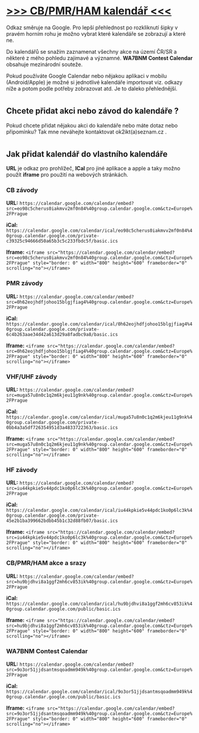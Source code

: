 # [>>> CB/PMR/HAM kalendář <<<](https://calendar.google.com/calendar/embed?src=hu9bjdhvi8a1ggf2mh6cv853ik%40group.calendar.google.com&src=iu44kpkie5v44pdc1ko0p6lc3k%40group.calendar.google.com&src=muga57u8n0c1q2m6kjeu11g9nk%40group.calendar.google.com&src=0h62eojhdfjohoo15blgjfiag4%40group.calendar.google.com&src=eo98c5cherus0iakmvv2mf0n84%40group.calendar.google.com&src=9o3or51jjdsantmsqoadmm949k%40group.calendar.google.com&ctz=Europe%2FPrague)

Odkaz směruje na Google. Pro lepší přehlednost po rozkliknutí šipky v pravém horním rohu je možno vybrat které kalendáře se zobrazují a které ne.

Do kalendářů se snažím zaznamenat všechny akce na území ČR/SR a některé z mého pohledu zajimavé a významné. **WA7BNM Contest Calendar** obsahuje mezinárodní souteže.

Pokud používáte Google Calendar nebo nějakou aplikaci v mobilu (Android/Apple) je možné si jednotlivé kalendáře importovat viz. odkazy níže a potom podle potřeby zobrazovat atd. Je to daleko přehlednější.
#

## Chcete přidat akci nebo závod do kalendáře ?
Pokud chcete přidat nějakou akci do kalendáře nebo máte dotaz nebo připomínku? Tak mne neváhejte kontaktovat ok2ikt(a)seznam.cz .

#

##  Jak přidat kalendář do vlastního kalendáře

**URL** je odkaz pro prohlížeč, **ICal** pro jiné aplikace a apple a taky možno použít **iframe** pro použití na webových stránkách.

### CB závody
**URL:** ```https://calendar.google.com/calendar/embed?src=eo98c5cherus0iakmvv2mf0n84%40group.calendar.google.com&ctz=Europe%2FPrague```

**iCal:** ```https://calendar.google.com/calendar/ical/eo98c5cherus0iakmvv2mf0n84%40group.calendar.google.com/private-c39325c94666d50a65b3c5c233fbdc5f/basic.ics```

**Iframe:** ```<iframe src="https://calendar.google.com/calendar/embed?src=eo98c5cherus0iakmvv2mf0n84%40group.calendar.google.com&ctz=Europe%2FPrague" style="border: 0" width="800" height="600" frameborder="0" scrolling="no"></iframe>```

### PMR závody

**URL:** ```https://calendar.google.com/calendar/embed?src=0h62eojhdfjohoo15blgjfiag4%40group.calendar.google.com&ctz=Europe%2FPrague```

**iCal:** ```https://calendar.google.com/calendar/ical/0h62eojhdfjohoo15blgjfiag4%40group.calendar.google.com/private-6c4b263aae34d42a613d29a8fadbc9a8/basic.ics```

**Iframe:** ```<iframe src="https://calendar.google.com/calendar/embed?src=0h62eojhdfjohoo15blgjfiag4%40group.calendar.google.com&ctz=Europe%2FPrague" style="border: 0" width="800" height="600" frameborder="0" scrolling="no"></iframe>```

### VHF/UHF závody

**URL:** ```https://calendar.google.com/calendar/embed?src=muga57u8n0c1q2m6kjeu11g9nk%40group.calendar.google.com&ctz=Europe%2FPrague```

**iCal:** ```https://calendar.google.com/calendar/ical/muga57u8n0c1q2m6kjeu11g9nk%40group.calendar.google.com/private-0bb4a3a5df726354951d3a4833722363/basic.ics```

**Iframe:** ```<iframe src="https://calendar.google.com/calendar/embed?src=muga57u8n0c1q2m6kjeu11g9nk%40group.calendar.google.com&ctz=Europe%2FPrague" style="border: 0" width="800" height="600" frameborder="0" scrolling="no"></iframe>```

### HF závody

**URL:** ```https://calendar.google.com/calendar/embed?src=iu44kpkie5v44pdc1ko0p6lc3k%40group.calendar.google.com&ctz=Europe%2FPrague```

**iCal:** ```https://calendar.google.com/calendar/ical/iu44kpkie5v44pdc1ko0p6lc3k%40group.calendar.google.com/private-45e2b1ba399662bdbb45b1c32d88fb07/basic.ics```

**Iframe:** ```<iframe src="https://calendar.google.com/calendar/embed?src=iu44kpkie5v44pdc1ko0p6lc3k%40group.calendar.google.com&ctz=Europe%2FPrague" style="border: 0" width="800" height="600" frameborder="0" scrolling="no"></iframe>```

### CB/PMR/HAM akce a srazy

**URL:** ```https://calendar.google.com/calendar/embed?src=hu9bjdhvi8a1ggf2mh6cv853ik%40group.calendar.google.com&ctz=Europe%2FPrague```

**iCal:** ```https://calendar.google.com/calendar/ical/hu9bjdhvi8a1ggf2mh6cv853ik%40group.calendar.google.com/public/basic.ics```

**Iframe:** ```<iframe src="https://calendar.google.com/calendar/embed?src=hu9bjdhvi8a1ggf2mh6cv853ik%40group.calendar.google.com&ctz=Europe%2FPrague" style="border: 0" width="800" height="600" frameborder="0" scrolling="no"></iframe>```

### WA7BNM Contest Calendar

**URL:** ```https://calendar.google.com/calendar/embed?src=9o3or51jjdsantmsqoadmm949k%40group.calendar.google.com&ctz=Europe%2FPrague```

**iCal:** ```https://calendar.google.com/calendar/ical/9o3or51jjdsantmsqoadmm949k%40group.calendar.google.com/public/basic.ics```

**Iframe:** ```<iframe src="https://calendar.google.com/calendar/embed?src=9o3or51jjdsantmsqoadmm949k%40group.calendar.google.com&ctz=Europe%2FPrague" style="border: 0" width="800" height="600" frameborder="0" scrolling="no"></iframe>```

